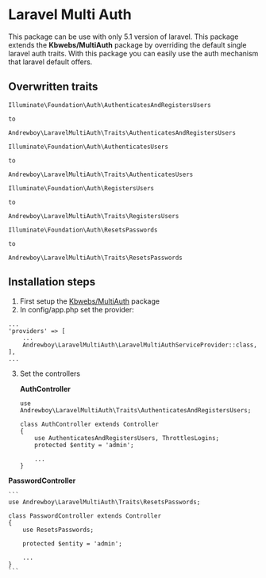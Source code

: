 # Laravel Multi Auth

This package can be use with only 5.1 version of laravel. This package extends the **Kbwebs/MultiAuth** package by overriding the default single 
laravel auth traits. With this package you can easily use the auth mechanism that laravel default offers.

## Overwritten traits

```
Illuminate\Foundation\Auth\AuthenticatesAndRegistersUsers

to

Andrewboy\LaravelMultiAuth\Traits\AuthenticatesAndRegistersUsers
```

```
Illuminate\Foundation\Auth\AuthenticatesUsers

to

Andrewboy\LaravelMultiAuth\Traits\AuthenticatesUsers
```

```
Illuminate\Foundation\Auth\RegistersUsers

to

Andrewboy\LaravelMultiAuth\Traits\RegistersUsers
```

```
Illuminate\Foundation\Auth\ResetsPasswords

to

Andrewboy\LaravelMultiAuth\Traits\ResetsPasswords
```


## Installation steps

1. First setup the [Kbwebs/MultiAuth](https://github.com/Kbwebs/MultiAuth) package
2. In config/app.php set the provider:
```
...
'providers' => [
    ...
    Andrewboy\LaravelMultiAuth\LaravelMultiAuthServiceProvider::class,
],
...
```
3. Set the controllers

    **AuthController**

    ```
    use Andrewboy\LaravelMultiAuth\Traits\AuthenticatesAndRegistersUsers;
    
    class AuthController extends Controller
    {
        use AuthenticatesAndRegistersUsers, ThrottlesLogins;
        protected $entity = 'admin';
    
        ...
    }
    ```
**PasswordController**

    ```
    use Andrewboy\LaravelMultiAuth\Traits\ResetsPasswords;
    
    class PasswordController extends Controller
    {
        use ResetsPasswords;
        
        protected $entity = 'admin';
        
        ...
    }
    ```